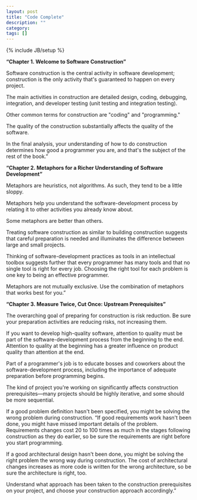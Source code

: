 ```yaml
---
layout: post
title: "Code Complete"
description: ""
category: 
tags: []
---
```

{% include JB/setup %}

**“Chapter 1. Welcome to Software Construction”**

Software construction is the central activity in software development; construction is the only activity that's guaranteed to happen on every project.

The main activities in construction are detailed design, coding, debugging, integration, and developer testing (unit testing and integration testing).

Other common terms for construction are "coding" and "programming."

The quality of the construction substantially affects the quality of the software.

In the final analysis, your understanding of how to do construction determines how good a programmer you are, and that's the subject of the rest of the book.”


**“Chapter 2. Metaphors for a Richer Understanding of Software Development”**


Metaphors are heuristics, not algorithms. As such, they tend to be a little sloppy.

Metaphors help you understand the software-development process by relating it to other activities you already know about.

Some metaphors are better than others.

Treating software construction as similar to building construction suggests that careful preparation is needed and illuminates the difference between large and small projects.

Thinking of software-development practices as tools in an intellectual toolbox suggests further that every programmer has many tools and that no single tool is right for every job. Choosing the right tool for each problem is one key to being an effective programmer.

Metaphors are not mutually exclusive. Use the combination of metaphors that works best for you.”

**“Chapter 3. Measure Twice, Cut Once: Upstream Prerequisites”**

The overarching goal of preparing for construction is risk reduction. Be sure your preparation activities are reducing risks, not increasing them.

If you want to develop high-quality software, attention to quality must be part of the software-development process from the beginning to the end. Attention to quality at the beginning has a greater influence on product quality than attention at the end.

Part of a programmer's job is to educate bosses and coworkers about the software-development process, including the importance of adequate preparation before programming begins.

The kind of project you're working on significantly affects construction prerequisites—many projects should be highly iterative, and some should be more sequential.

If a good problem definition hasn't been specified, you might be solving the wrong problem during construction.
“If good requirements work hasn't been done, you might have missed important details of the problem. Requirements changes cost 20 to 100 times as much in the stages following construction as they do earlier, so be sure the requirements are right before you start programming.


If a good architectural design hasn't been done, you might be solving the right problem the wrong way during construction. The cost of architectural changes increases as more code is written for the wrong architecture, so be sure the architecture is right, too.

Understand what approach has been taken to the construction prerequisites on your project, and choose your construction approach accordingly.”


